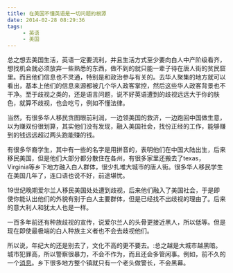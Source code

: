 ```yaml
---
title: 在美国不懂英语是一切问题的根源
date: 2014-02-28 08:29:36
tags: 
     - 英语
     - 美国 
---
```


总之想去美国生活，英语一定要流利，并且生活方式至少要向白人中产阶级看齐，想找机会就必须放弃一些熟悉的东西，做不到的就只能一辈子待在唐人街的贫民窟里。而且他们信息也不灵通，特别是和政治参与有关的。去华人聚集的地方就可以看出，基本上他们的信息来源都被几个华人政客掌控，然后这些华人政客背景也不干净。至于歧视之类的，还是语言问题，说不好英语遭到的歧视远远大于你的肤色，就算不歧视，也会吃亏，例如不懂法律。


当然，有很多华人移民贪图眼前利润，一边领美国的救济，一边跑回中国做生意，以为赚双份很划算，其实他们没有发现，融入美国社会，找份正经的工作，能够赚到的钱远远超过两头跑能赚的钱。


有很多华裔学生，其中有一些的名字是用拼音的，表明他们在中国大陆出生，后来移民美国，但是他们大部分都分散住在各州，有很多家里还搬去了texas，Virginia等乡下地方融入白人群体，很少扎堆大城市的唐人街。很多华人移民学生在美国几年了，连口语也说不好，前途堪忧。


19世纪晚期爱尔兰人移民美国处处遭到歧视，后来他们融入了美国社会，于是即使你能认出他们的外貌有别于白人主要群体，但是已经找不出歧视的理由了。后来的意大利人和犹太人也是一样。

一百多年前还有种族歧视的宣传，说爱尔兰人的头骨更接近黑人，所以低等。但是现在即使最极端的白人种族主义者也不会去歧视他们。

所以说，年纪大的还是别去了，文化不高的更不要去。:总之越是大城市越黑暗。城市犯罪高，所以警察很暴力，不会不作为，而且还会多管闲事。例如，前不久的一个[消息](http://www.nydailynews.com/new-york/nyc-man-ticketed-jaywalking-file-5b-lawsuit-article-1.1592002)。乡下很多地方整个镇就只有一个老头做警长，不会黑幕。
